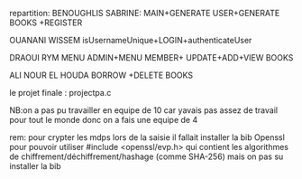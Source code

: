 repartition: BENOUGHLIS SABRINE: MAIN+GENERATE USER+GENERATE BOOKS +REGISTER

OUANANI WISSEM isUsernameUnique+LOGIN+authenticateUser

DRAOUI RYM MENU ADMIN+MENU MEMBER+ UPDATE+ADD+VIEW BOOKS

ALI NOUR EL HOUDA BORROW +DELETE BOOKS

le projet finale : projectpa.c


NB:on a pas pu travailler en equipe de 10 car yavais pas assez de travail pour tout le monde donc on a fais une equipe de 4

rem: pour crypter les mdps lors de la saisie il fallait installer la bib Openssl pour pouvoir utiliser #include <openssl/evp.h> qui contient les algorithmes de chiffrement/déchiffrement/hashage (comme  SHA-256) mais on pas su installer la bib 
